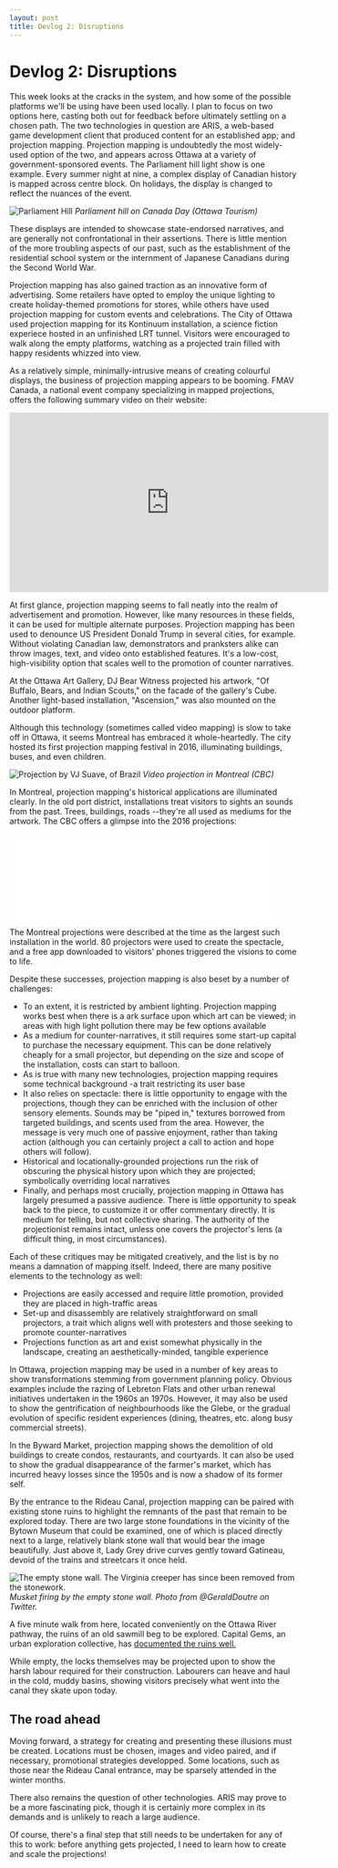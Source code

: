 ```yaml
---
layout: post
title: Devlog 2: Disruptions
---
```

# Devlog 2: Disruptions

This week looks at the cracks in the system, and how some of the possible platforms we'll be using have been used locally. I plan to focus on two options here, casting both out for feedback before ultimately settling on a chosen path. The two technologies in question are ARIS, a web-based game development client that produced content for an established app; and projection mapping. 
Projection mapping is undoubtedly the most widely-used option of the two, and appears across Ottawa at a variety of government-sponsored events. The Parliament hill light show is one example. Every summer night at nine, a complex display of Canadian history is mapped across centre block. On holidays, the display is changed to reflect the nuances of the event.

![Parliament Hill](https://www.ottawatourism.ca/wp-content/uploads/2015/03/Sound-and-Light-Show-on-Parliament-Hill-Northern-Lights-2.jpg)
*Parliament hill on Canada Day (Ottawa Tourism)*

These displays are intended to showcase state-endorsed narratives, and are generally not confrontational in their assertions. There is little mention of the more troubling aspects of our past, such as the establishment of the residential school system or the internment of Japanese Canadians during the Second World War.

Projection mapping has also gained traction as an innovative form of advertising. Some retailers have opted to employ the unique lighting to create holiday-themed promotions for stores, while others have used projection mapping for custom events and celebrations. The City of Ottawa used projection mapping for its Kontinuum installation, a science fiction experiece hosted in an unfinished LRT tunnel. Visitors were encouraged to walk along the empty platforms, watching as a projected train filled with happy residents whizzed into view.

As a relatively simple, minimally-intrusive means of creating colourful displays, the business of projection mapping appears to be booming. FMAV Canada, a national event company specializing in mapped projections, offers the following summary video on their website:

<iframe width="560" height="315" src="https://www.youtube.com/embed/-RFcOHoFo2A" frameborder="0" allow="autoplay; encrypted-media" allowfullscreen></iframe>

At first glance, projection mapping seems to fall neatly into the realm of advertisement and promotion. However, like many resources in these fields, it can be used for multiple alternate purposes. Projection mapping has been used to denounce US President Donald Trump in several cities, for example. Without violating Canadian law, demonstrators and pranksters alike can throw images, text, and video onto established features. It's a low-cost, high-visibility option that scales well to the promotion of counter narratives.

At the Ottawa Art Gallery, DJ Bear Witness projected his artwork, "Of Buffalo, Bears, and Indian Scouts," on the facade of the gallery's Cube. Another light-based installation, "Ascension," was also mounted on the outdoor platform. 

Although this technology (sometimes called video mapping) is slow to take off in Ottawa, it seems Montreal has embraced it whole-heartedly. The city hosted its first projection mapping festival in 2016, illuminating buildings, buses, and even children.

![Projection by VJ Suave, of Brazil](https://i.cbc.ca/1.3794866.1475787533!/fileImage/httpImage/image._gen/derivatives/original_620/mapping-festival.)
*Video projection in Montreal (CBC)*

In Montreal, projection mapping's historical applications are illuminated clearly. In the old port district, installations treat visitors to sights an sounds from the past. Trees, buildings, roads --they're all used as mediums for the artwork. The CBC offers a glimpse into the 2016 projections:

<iframe src="//www.cbc.ca/i/caffeine/syndicate/?mediaId=688977987998" width="460" height="" frameborder="0" allowfullscreen></iframe>

The Montreal projections were described at the time as the largest such installation in the world. 80 projectors were used to create the spectacle, and a free app downloaded to visitors' phones triggered the visions to come to life. 

Despite these successes, projection mapping is also beset by a number of challenges: 

+ To an extent, it is restricted by ambient lighting. Projection mapping works best when there is a ark surface upon which art can be viewed; in areas with high light pollution there may be few options available
+ As a medium for counter-narratives, it still requires some start-up capital to purchase the necessary equipment. This can be done relatively cheaply for a small projector, but depending on the size and scope of the installation, costs can start to balloon. 
+ As is true with many new technologies, projection mapping requires some technical background -a trait restricting its user base
+ It also relies on spectacle: there is little opportunity to engage with the projections, though they can be enriched with the inclusion of other sensory elements. Sounds may be "piped in," textures borrowed from targeted buildings, and scents used from the area. However, the message is very much one of passive enjoyment, rather than taking action (although you can certainly project a call to action and hope others will follow).
+ Historical and locationally-grounded projections run the risk of obscuring the physical history upon which they are projected; symbolically overriding local narratives
+ Finally, and perhaps most crucially, projection mapping in Ottawa has largely presumed a passive audience. There is little opportunity to speak back to the piece, to customize it or offer commentary directly. It is medium for telling, but not collective sharing. The authority of the projectionist remains intact, unless one covers the projector's lens (a difficult thing, in most circumstances).

Each of these critiques may be mitigated creatively, and the list is by no means a damnation of mapping itself. Indeed, there are many positive elements to the technology as well:

+ Projections are easily accessed and require little promotion, provided they are placed in high-traffic areas
+ Set-up and disassembly are relatively straightforward on small projectors, a trait which aligns well with protesters and those seeking to promote counter-narratives
+ Projections function as art and exist somewhat physically in the landscape, creating an aesthetically-minded, tangible experience

In Ottawa, projection mapping may be used in a number of key areas to show transformations stemming from government planning policy. Obvious examples include the razing of Lebreton Flats and other urban renewal initiatives undertaken in the 1960s an 1970s. However, it may also be used to show the gentrification of neighbourhoods like the Glebe, or the gradual evolution of specific resident experiences (dining, theatres, etc. along busy commercial streets).

In the Byward Market, projection mapping shows the demolition of old buildings to create condos, restaurants, and courtyards. It can also be used to show the gradual disappearance of the farmer's market, which has incurred heavy losses since the 1950s and is now a shadow of its former self.

By the entrance to the Rideau Canal, projection mapping can be paired with existing stone ruins to highlight the remnants of the past that remain to be explored today. There are two large stone foundations in the vicinity of the Bytown Museum that could be examined, one of which is placed directly next to a large, relatively blank stone wall that would bear the image beautifully. Just above it, Lady Grey drive curves gently toward Gatineau, devoid of the trains and streetcars it once held.

![The empty stone wall. The Virginia creeper has since been removed from the stonework.](https://pbs.twimg.com/media/CLWIz6jUwAAMxPA.jpg)
*Musket firing by the empty stone wall. Photo from @GeraldDoutre on Twitter.*

A five minute walk from here, located conveniently on the Ottawa River pathway, the ruins of an old sawmill beg to be explored. Capital Gems, an urban exploration collective, has [documented the ruins well.](http://www.capitalgems.ca/parliament-hill-mill.html) 

While empty, the locks themselves may be projected upon to show the harsh labour required for their construction. Labourers can heave and haul in the cold, muddy basins, showing visitors precisely what went into the canal they skate upon today.

## The road ahead

Moving forward, a strategy for creating and presenting these illusions must be created. Locations must be chosen, images and video paired, and if necessary, promotional strategies developped. Some locations, such as those near the Rideau Canal entrance, may be sparsely attended in the winter months.

There also remains the question of other technologies. ARIS may prove to be a more fascinating pick, though it is certainly more complex in its demands and is unlikely to reach a large audience.

Of course, there's a final step that still needs to be undertaken for any of this to work: before anything gets projected, I need to learn how to create and scale the projections!
